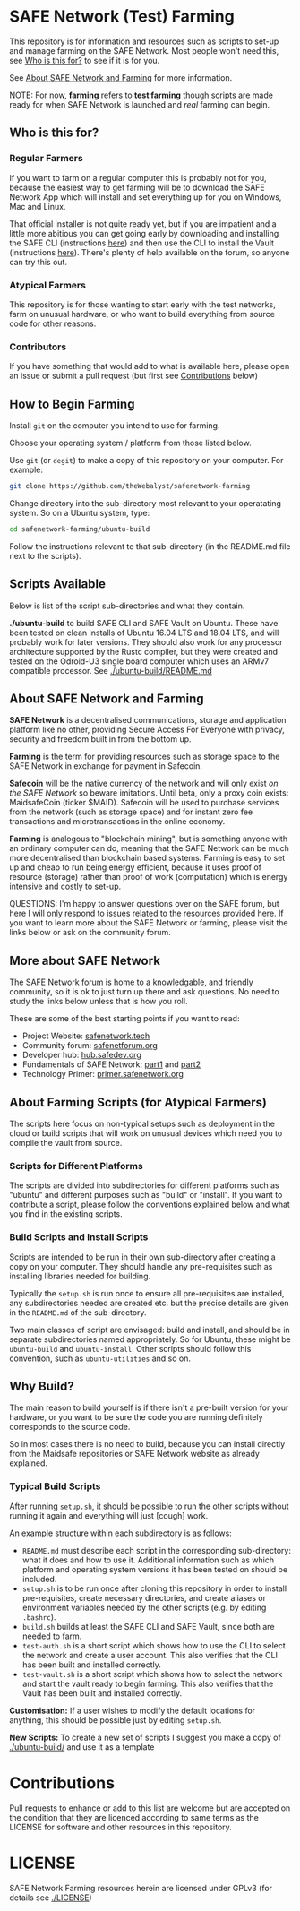 # SAFE Network (Test) Farming

This repository is for information and resources such as scripts to set-up and manage farming on the SAFE Network. Most people won't need this, see [Who is this for?](#who-is-this-for) to see if it is for you.

See [About SAFE Network and Farming](#about-safe-network-and-farming) for more information.

NOTE: For now, **farming** refers to **test farming** though scripts are made ready for when SAFE Network is launched and *real* farming can begin.

## Who is this for?

### Regular Farmers
If you want to farm on a regular computer this is probably not for you, because the easiest way to get farming will be to download the SAFE Network App which will install and set everything up for you on Windows, Mac and Linux.

That official installer is not quite ready yet, but if you are impatient and a little more abitious you can get going early by downloading and installing the SAFE CLI (instructions [here](https://github.com/maidsafe/safe-api/tree/master/safe-cli#download)) and then use the CLI to install the Vault (instructions [here](https://github.com/maidsafe/safe-api/tree/master/safe-cli#vault-install)). There's plenty of help available on the forum, so anyone can try this out.

### Atypical Farmers
This repository is for those wanting to start early with the test networks, farm on unusual hardware, or who want to build everything from source code for other reasons.

### Contributors
If you have something that would add to what is available here, please open an issue or submit a pull request (but first see [Contributions](#contributions) below)

## How to Begin Farming
Install `git` on the computer you intend to use for farming.

Choose your operating system / platform from those listed below.

Use `git` (or `degit`) to make a copy of this repository on your computer. For example:
```bash
git clone https://github.com/theWebalyst/safenetwork-farming
```
Change directory into the sub-directory most relevant to your operatating system. So on a Ubuntu system, type:

```bash
cd safenetwork-farming/ubuntu-build
```

Follow the instructions relevant to that sub-directory (in the README.md file next to the scripts).

## Scripts Available

Below is list of the script sub-directories and what they contain.

**./ubuntu-build** to build SAFE CLI and SAFE Vault on Ubuntu. These have been tested on clean installs of Ubuntu 16.04 LTS and 18.04 LTS, and will probably work for later versions. They should also work for any processor architecture supported by the Rustc compiler, but they were created and tested on the Odroid-U3 single board computer which uses an ARMv7 compatible processor. See [./ubuntu-build/README.md](./ubuntu-build/README.md)

## About SAFE Network and Farming
**SAFE Network** is a decentralised communications, storage and application platform like no other, providing Secure Access For Everyone with privacy, security and freedom built in from the bottom up.

**Farming** is the term for providing resources such as storage space to the SAFE Network in exchange for payment in Safecoin. 

**Safecoin** will be the native currency of the network and will only exist *on the SAFE Network* so beware imitations. Until beta, only a proxy coin exists: MaidsafeCoin (ticker $MAID). Safecoin will be used to purchase services from the network (such as storage space) and for instant zero fee transactions and microtransactions in the online economy.

**Farming** is analogous to "blockchain mining", but is something anyone with an ordinary computer can do, meaning that the SAFE Network can be much more decentralised than blockchain based systems. Farming is easy to set up and cheap to run being energy efficient, because it uses proof of resource (storage) rather than proof of work (computation) which is energy intensive and costly to set-up.

QUESTIONS: I'm happy to answer questions over on the SAFE forum, but here I will only respond to issues related to the resources provided here. If you want to learn more about the SAFE Network or farming, please visit the links below or ask on the community forum.

## More about SAFE Network
The SAFE Network [forum](https://safenetforum.org) is home to a knowledgable, and friendly community, so it is ok to just turn up there and ask questions. No need to study the links below unless that is how you roll.

These are some of the best starting points if you want to read:

- Project Website: [safenetwork.tech](https://safenetwork.tech)
- Community forum: [safenetforum.org](https://safenetforum.org)
- Developer hub: [hub.safedev.org](https://hub.safedev.org/)
- Fundamentals of SAFE Network: [part1](https://safenetforum.org/t/founding-fundamentals-part-1/28615?u=happybeing) and [part2](https://safenetforum.org/t/founding-fundamentals-part-2/28614?u=happybeing)
- Technology Primer: [primer.safenetwork.org](https://primer.safenetwork.org)

## About Farming Scripts (for Atypical Farmers)

The scripts here focus on non-typical setups such as deployment in the cloud or build scripts that will work on unusual devices which need you to compile the vault from source.

### Scripts for Different Platforms
The scripts are divided into subdirectories for different platforms such as "ubuntu" and different purposes such as "build" or "install". If you want to contribute a script, please follow the conventions explained below and what you find in the existing scripts.

### Build Scripts and Install Scripts

Scripts are intended to be run in their own sub-directory after creating a copy on your computer. They should handle any pre-requisites such as installing libraries needed for building.

Typically the `setup.sh` is run once to ensure all pre-requisites are installed, any subdirectories needed are created etc. but the precise details are given in the `README.md` of the sub-directory.

Two main classes of script are envisaged: build and install, and should be in separate subdirectories named appropriately. So for Ubuntu, these might be `ubuntu-build` and `ubuntu-install`. Other scripts should follow this convention, such as `ubuntu-utilities` and so on.

## Why Build?
The main reason to build yourself is if there isn't a pre-built version for your hardware, or you want to be sure the code you are running definitely corresponds to the source code.

So in most cases there is no need to build, because you can install directly from the Maidsafe repositories or SAFE Network website as already explained.


### Typical Build Scripts
After running `setup.sh`, it should be possible to run the other scripts without running it again and everything will just [cough] work.

An example structure within each subdirectory is as follows:
- `README.md` must describe each script in the corresponding sub-directory: what it does and how to use it. Additional information such as which platform and operating system versions it has been tested on should be included.
- `setup.sh` is to be run once after cloning this repository in order to install pre-requisites, create necessary directories, and create aliases or environment variables needed by the other scripts (e.g. by editing `.bashrc`).
- `build.sh` builds at least the SAFE CLI and SAFE Vault, since both are needed to farm.
- `test-auth.sh` is a short script which shows how to use the CLI to select the network and create a user account. This also verifies that the CLI has been built and installed correctly.
- `test-vault.sh` is a short script which shows how to select the network and start the vault ready to begin farming. This also verifies that the Vault has been built and installed correctly.

**Customisation:** If a user wishes to modify the default locations for anything, this should be possible just by editing `setup.sh`.

**New Scripts:** To create a new set of scripts I suggest you make a copy of [./ubuntu-build/](./ubuntu-build) and use it as a template


# Contributions

Pull requests to enhance or add to this list are welcome but are accepted on the condition that they are licenced according to same terms as the LICENSE for software and other resources in this repository.

# LICENSE

SAFE Network Farming resources herein are licensed under GPLv3 (for details see [./LICENSE](./LICENSE))
